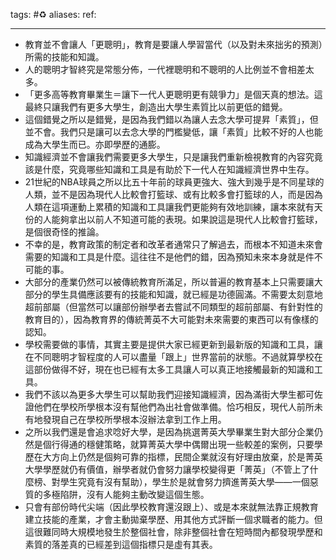 tags: #♻ 
aliases: 
ref: 


---
- 教育並不會讓人「更聰明」，教育是要讓人學習當代（以及對未來拙劣的預測）所需的技能和知識。
- 人的聰明才智終究是常態分佈，一代裡聰明和不聰明的人比例並不會相差太多。
- 「更多高等教育畢業生＝讓下一代人更聰明更有競爭力」是個天真的想法。這最終只讓我們有更多大學生，創造出大學生素質比以前更低的錯覺。
- 這個錯覺之所以是錯覺，是因為我們錯以為讓人去念大學可提昇「素質」，但並不會。我們只是讓可以去念大學的門檻變低，讓「素質」比較不好的人也能成為大學生而已。亦即學歷的通膨。
- 知識經濟並不會讓我們需要更多大學生，只是讓我們重新檢視教育的內容究竟該是什麼，究竟哪些知識和工具是有助於下一代人在知識經濟世界中生存。
- 21世紀的NBA球員之所以比五十年前的球員更強大、強大到幾乎是不同星球的人類，並不是因為現代人比較會打籃球、或有比較多會打籃球的人，而是因為人類在這項運動上累積的知識和工具讓我們更能夠有效地訓練，讓本來就有天份的人能夠拿出以前人不知道可能的表現。如果說這是現代人比較會打籃球，是個很奇怪的推論。
- 不幸的是，教育政策的制定者和改革者通常只了解過去，而根本不知道未來會需要的知識和工具是什麼。這往往不是他們的錯，因為預知未來本身就是件不可能的事。
- 大部分的產業仍然可以被傳統教育所滿足，所以普遍的教育基本上只需要讓大部分的學生具備應該要有的技能和知識，就已經是功德圓滿。不需要太刻意地超前部屬（但當然可以讓部份辦學者去嘗試不同類型的超前部屬、有針對性的教育目的），因為教育界的傳統菁英不大可能對未來需要的東西可以有像樣的認知。
- 學校需要做的事情，其實主要是提供大家已經更新到最新版的知識和工具，讓在不同聰明才智程度的人可以盡量「跟上」世界當前的狀態。不過就算學校在這部份做得不好，現在也已經有太多工具讓人可以真正地接觸最新的知識和工具。
- 我們不該以為更多大學生可以幫助我們迎接知識經濟，因為滿街大學生都可佐證他們在學校所學根本沒有幫他們為出社會做準備。恰巧相反，現代人前所未有地發現自己在學校所學根本沒辦法拿到工作上用。
- 之所以我們還是會追求唸好大學，是因為挑選菁英大學畢業生對大部分企業仍然是個行得通的穩健策略，就算菁英大學中偶爾出現一些較差的案例，只要學歷在大方向上仍然是個夠可靠的指標，民間企業就沒有好理由放棄，於是菁英大學學歷就仍有價值，辦學者就仍會努力讓學校變得更「菁英」（不管上了什麼榜、對學生究竟有沒有幫助），學生於是就會努力擠進菁英大學——一個惡質的多極陷阱，沒有人能夠主動改變這個生態。
- 只會有部份時代尖端（因此學校教育還沒跟上）、或是本來就無法靠正規教育建立技能的產業，才會主動拋棄學歷、用其他方式評斷一個求職者的能力。但這很難同時大規模地發生於整個社會，除非整個社會在短時間內都發現學歷和素質的落差真的已經差到這個指標只是虛有其表。
